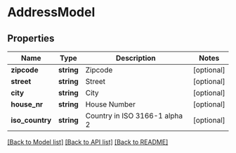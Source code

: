 # AddressModel

## Properties
Name | Type | Description | Notes
------------ | ------------- | ------------- | -------------
**zipcode** | **string** | Zipcode | [optional] 
**street** | **string** | Street | [optional] 
**city** | **string** | City | [optional] 
**house_nr** | **string** | House Number | [optional] 
**iso_country** | **string** | Country in ISO 3166-1 alpha 2 | [optional] 

[[Back to Model list]](../README.md#documentation-for-models) [[Back to API list]](../README.md#documentation-for-api-endpoints) [[Back to README]](../README.md)


